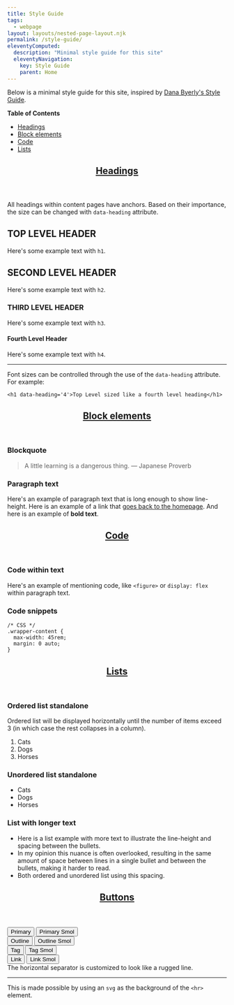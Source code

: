 ```yaml
---
title: Style Guide
tags:
  - webpage
layout: layouts/nested-page-layout.njk
permalink: /style-guide/
eleventyComputed:
  description: "Minimal style guide for this site"
  eleventyNavigation:
    key: Style Guide
    parent: Home
---
```


<div class="measured-container" data-markdown data-layout="slice stack" data-props="space:xs">

Below is a minimal style guide for this site, inspired by <a target="_blank" rel="noopener nofollow noreferrer" href="https://danabyerly.com/style-guide/">Dana Byerly's Style Guide</a>.

**Table of Contents**

- [Headings](#headings)
- [Block elements](#block-elements)
- [Code](#code)
- [Lists](#lists)

<section data-layout="box" data-props="noPad">
  <header data-layout="box" data-props="invert noBorder">
<h2 id="headings" data-heading="anchor">
  <a href="#headings">Headings</a>
</h2>
  </header>

<div data-layout="box stack" data-props="noBorder">

All headings within content pages have anchors. Based on their importance, the size can be
changed with `data-heading` attribute.

# TOP LEVEL HEADER

Here's some example text with `h1`.

## SECOND LEVEL HEADER

Here's some example text with `h2`.

### THIRD LEVEL HEADER

Here's some example text with `h3`.

#### Fourth Level Header

Here's some example text with `h4`.

---

Font sizes can be controlled through the use of the `data-heading` attribute. For example:

`<h1 data-heading='4'>Top Level sized like a fourth level heading</h1>`

</div>

</section>

<section data-layout="box" data-props="noPad">
  <header data-layout="box" data-props="invert noBorder">
<h2 id="block-elements" data-heading="anchor">
  <a href="#block-elements">Block elements</a>
</h2>
  </header>

<div data-layout="box stack" data-props="noBorder">

### Blockquote

> A little learning is a dangerous thing. &mdash; Japanese Proverb

### Paragraph text

Here's an example of paragraph text that is long enough to show line-height. Here is an example of a link that [goes back to the homepage](/). And here is an example of **bold text**.

</div>
</section>

<section data-layout="box" data-props="noPad">
  <header data-layout="box" data-props="invert noBorder">
<h2 id="code" data-heading="anchor">
  <a href="#code">Code</a>
</h2>
  </header>

<div data-layout="box stack" data-props="noBorder">

### Code within text

Here's an example of mentioning code, like `<figure>` or `display: flex` within paragraph text.

### Code snippets

<pre><code tabindex="0" class="language-css">/* CSS */
.wrapper-content {
  max-width: 45rem;
  margin: 0 auto;
}
</code></pre>

</div>
</section>

<section data-layout="box" data-props="noPad">
  <header data-layout="box" data-props="invert noBorder">
<h2 id="lists" data-heading="anchor">
  <a href="#lists">Lists</a>
</h2>
  </header>

<div data-layout="box stack" data-props="noBorder">

### Ordered list standalone

Ordered list will be displayed horizontally until the number of items exceed 3 (in which case the rest collapses in a column).

1. Cats
2. Dogs
3. Horses

### Unordered list standalone

- Cats
- Dogs
- Horses

### List with longer text

- Here is a list example with more text to illustrate the line-height and spacing between the bullets.
- In my opinion this nuance is often overlooked, resulting in the same amount of space between lines in a single bullet and between the bullets, making it harder to read.
- Both ordered and unordered list using this spacing.

</div>
</section>

<section data-layout="box" data-props="noPad">
  <header data-layout="box" data-props="invert noBorder">
    <h2 id="buttons" data-heading="anchor">
      <a href="#buttons">Buttons</a>
    </h2>
  </header>

<div data-layout="grid box" data-props="x:start noBorder">
  <div data-layout="cluster box" data-props="y:end space:2xs">
    <button data-button="primary">Primary</button>
    <button data-button="primary small">Primary Smol</button>
  </div>

  <div data-layout="cluster box" data-props="y:end space:2xs">
    <button data-button="outline">Outline</button>
    <button data-button="outline small">Outline Smol</button>
  </div>

  <div data-layout="cluster box" data-props="y:end space:2xs">
    <button data-button="tag">Tag</button>
    <button data-button="tag small">Tag Smol</button>
  </div>
  <div data-layout="cluster box" data-props="y:end space:2xs">
    <button data-button="link">Link</button>
    <button data-button="link small">Link Smol</button>
  </div>
</div>

</section>

<section data-layout="box">
The horizontal separator is customized to look like a rugged line. 
<hr>

This is made possible by using an `svg` as the background of the `<hr>` element.

</section>

</div>
